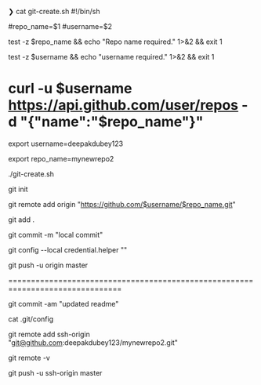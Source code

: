 ❯ cat git-create.sh
#!/bin/sh

#repo_name=$1
#username=$2

test -z $repo_name && echo "Repo name required." 1>&2 && exit 1

test -z $username && echo "username required." 1>&2 && exit 1

curl -u $username  https://api.github.com/user/repos -d "{\"name\":\"$repo_name\"}"
====================================================================================

export username=deepakdubey123

export repo_name=mynewrepo2

./git-create.sh

git init

git remote add origin "https://github.com/$username/$repo_name.git"

git add .

git commit -m "local commit"

git config --local credential.helper ""

git push -u origin master

===============================================================================

git commit -am "updated readme"

cat .git/config

git remote add ssh-origin "git@github.com:deepakdubey123/mynewrepo2.git"

git remote -v

git push -u ssh-origin master
